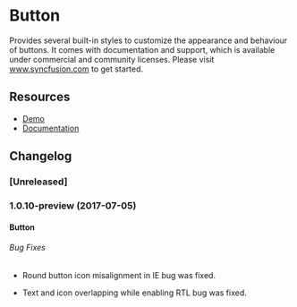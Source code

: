 # Button

Provides several built-in styles to customize the appearance and behaviour of buttons. It comes with documentation and support, which is available under commercial and community licenses. Please visit www.syncfusion.com to get started.

## Resources

* [Demo](http://ej2.syncfusion.com/demos/#/button/default.html)
* [Documentation](http://ej2.syncfusion.com/documentation/button)


## Changelog

### [Unreleased]

### 1.0.10-preview (2017-07-05)

#### Button

###### Bug Fixes

- Round button icon misalignment in IE bug was fixed.

- Text and icon overlapping while enabling RTL bug was fixed.